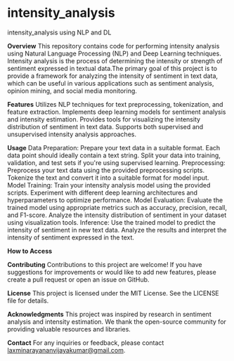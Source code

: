 # intensity_analysis
intensity_analysis using NLP and DL

****Overview****
This repository contains code for performing intensity analysis using Natural Language Processing (NLP) and Deep Learning techniques. Intensity analysis is the process of determining the intensity or strength of sentiment expressed in textual data.The primary goal of this project is to provide a framework for analyzing the intensity of sentiment in text data, which can be useful in various applications such as sentiment analysis, opinion mining, and social media monitoring.

**Features**
Utilizes NLP techniques for text preprocessing, tokenization, and feature extraction.
Implements deep learning models for sentiment analysis and intensity estimation.
Provides tools for visualizing the intensity distribution of sentiment in text data.
Supports both supervised and unsupervised intensity analysis approaches.

**Usage**
Data Preparation:
Prepare your text data in a suitable format. Each data point should ideally contain a text string.
Split your data into training, validation, and test sets if you're using supervised learning.
Preprocessing:
Preprocess your text data using the provided preprocessing scripts.
Tokenize the text and convert it into a suitable format for model input.
Model Training:
Train your intensity analysis model using the provided scripts.
Experiment with different deep learning architectures and hyperparameters to optimize performance.
Model Evaluation:
Evaluate the trained model using appropriate metrics such as accuracy, precision, recall, and F1-score.
Analyze the intensity distribution of sentiment in your dataset using visualization tools.
Inference:
Use the trained model to predict the intensity of sentiment in new text data.
Analyze the results and interpret the intensity of sentiment expressed in the text.

**How to Access**

**Contributing**
Contributions to this project are welcome! If you have suggestions for improvements or would like to add new features, please create a pull request or open an issue on GitHub.

**License**
This project is licensed under the MIT License. See the LICENSE file for details.

**Acknowledgments**
This project was inspired by research in sentiment analysis and intensity estimation.
We thank the open-source community for providing valuable resources and libraries.

**Contact**
For any inquiries or feedback, please contact laxminarayananvijayakumar@gmail.com.

